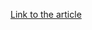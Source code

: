 [Link to the article](https://krebsonsecurity.com/2023/10/phishers-spoof-usps-12-other-natl-postal-services/)
